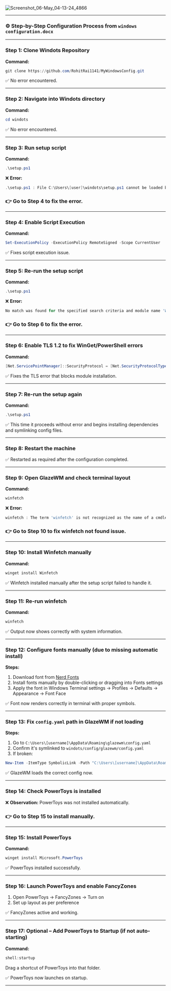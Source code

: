 
![Screenshot_06-May_04-13-24_4866](https://github.com/user-attachments/assets/1e6b9143-1aab-4006-b032-4c3bba667a21)

---

### ⚙️ **Step-by-Step Configuration Process from `windows configuration.docx`**

---

### Step 1: Clone Windots Repository

**Command:**

```powershell
git clone https://github.com/RohitRai1141/MyWindowsConfig.git
```

✅ No error encountered.

---

### Step 2: Navigate into Windots directory

**Command:**

```powershell
cd windots
```

✅ No error encountered.

---

### Step 3: Run setup script

**Command:**

```powershell
.\setup.ps1
```

❌ **Error:**

```powershell
.\setup.ps1 : File C:\Users\[user]\windots\setup.ps1 cannot be loaded because running scripts is disabled on this system.
```

### 👉 Go to Step 4 to fix the error.

---

### Step 4: Enable Script Execution

**Command:**

```powershell
Set-ExecutionPolicy -ExecutionPolicy RemoteSigned -Scope CurrentUser
```

✅ Fixes script execution issue.

---

### Step 5: Re-run the setup script

**Command:**

```powershell
.\setup.ps1
```

❌ **Error:**

```powershell
No match was found for the specified search criteria and module name 'WinGet'. Try Get-PSRepository to see all available registered module repositories.
```

### 👉 Go to Step 6 to fix the error.

---

### Step 6: Enable TLS 1.2 to fix WinGet/PowerShell errors

**Command:**

```powershell
[Net.ServicePointManager]::SecurityProtocol = [Net.SecurityProtocolType]::Tls12
```

✅ Fixes the TLS error that blocks module installation.

---

### Step 7: Re-run the setup again

**Command:**

```powershell
.\setup.ps1
```

✅ This time it proceeds without error and begins installing dependencies and symlinking config files.

---

### Step 8: Restart the machine

✅ Restarted as required after the configuration completed.

---

### Step 9: Open GlazeWM and check terminal layout

**Command:**

```powershell
winfetch
```

❌ **Error:**

```powershell
winfetch : The term 'winfetch' is not recognized as the name of a cmdlet...
```

### 👉 Go to Step 10 to fix winfetch not found issue.

---

### Step 10: Install Winfetch manually

**Command:**

```powershell
winget install Winfetch
```

✅ Winfetch installed manually after the setup script failed to handle it.

---

### Step 11: Re-run winfetch

**Command:**

```powershell
winfetch
```

✅ Output now shows correctly with system information.

---

### Step 12: Configure fonts manually (due to missing automatic install)

**Steps:**

1. Download font from [Nerd Fonts](https://www.nerdfonts.com/)
2. Install fonts manually by double-clicking or dragging into Fonts settings
3. Apply the font in Windows Terminal settings → Profiles → Defaults → Appearance → Font Face

✅ Font now renders correctly in terminal with proper symbols.

---

### Step 13: Fix `config.yaml` path in GlazeWM if not loading

**Steps:**

1. Go to `C:\Users\[username]\AppData\Roaming\glazewm\config.yaml`
2. Confirm it's symlinked to `windots/config/glazewm/config.yaml`
3. If broken:

```powershell
New-Item -ItemType SymbolicLink -Path "C:\Users\[username]\AppData\Roaming\glazewm\config.yaml" -Target "C:\Users\[username]\windots\config\glazewm\config.yaml"
```

✅ GlazeWM loads the correct config now.

---

### Step 14: Check PowerToys is installed

❌ **Observation:** PowerToys was not installed automatically.

### 👉 Go to Step 15 to install manually.

---

### Step 15: Install PowerToys

**Command:**

```powershell
winget install Microsoft.PowerToys
```

✅ PowerToys installed successfully.

---

### Step 16: Launch PowerToys and enable FancyZones

1. Open PowerToys → FancyZones → Turn on
2. Set up layout as per preference

✅ FancyZones active and working.

---

### Step 17: Optional – Add PowerToys to Startup (if not auto-starting)

**Command:**

```powershell
shell:startup
```

Drag a shortcut of PowerToys into that folder.

✅ PowerToys now launches on startup.

---
